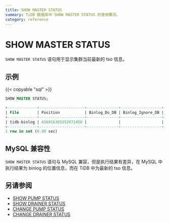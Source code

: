 ```yaml
---
title: SHOW MASTER STATUS
summary: TiDB 数据库中 SHOW MASTER STATUS 的使用概况。
category: reference
---
```


# SHOW MASTER STATUS

`SHOW MASTER STATUS` 语句用于显示集群当前最新的 tso 信息。

## 示例

{{< copyable "sql" >}}

```sql
SHOW MASTER STATUS;
```

```sql
+-------------+--------------------+--------------+------------------+-------------------+
| File        | Position           | Binlog_Do_DB | Binlog_Ignore_DB | Executed_Gtid_Set |
+-------------+--------------------+--------------+------------------+-------------------+
| tidb-binlog | 416916363252072450 |              |                  |                   |
+-------------+--------------------+--------------+------------------+-------------------+
1 row in set (0.00 sec)
```

## MySQL 兼容性

`SHOW MASTER STATUS` 语句与 MySQL 兼容，但是执行结果有差异，在 MySQL 中执行结果为 binlog 的位置信息，而在 TiDB 中为最新的 tso 信息。

## 另请参阅

* [SHOW PUMP STATUS](/sql-statements/sql-statement-show-pump-status.md)
* [SHOW DRAINER STATUS](/sql-statements/sql-statement-show-drainer-status.md)
* [CHANGE PUMP STATUS](/sql-statements/sql-statement-change-pump.md)
* [CHANGE DRAINER STATUS](/sql-statements/sql-statement-change-drainer.md)
